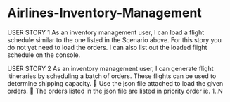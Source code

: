 # Airlines-Inventory-Management

USER STORY 1
As an inventory management user, I can load a flight schedule similar to the one listed in the Scenario above. For
this story you do not yet need to load the orders. I can also list out the loaded flight schedule on the console.

USER STORY 2
As an inventory management user, I can generate flight itineraries by scheduling a batch of orders. These flights
can be used to determine shipping capacity.
 Use the json file attached to load the given orders.
 The orders listed in the json file are listed in priority order ie. 1..N
